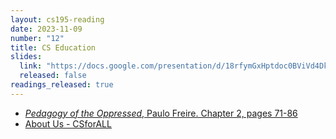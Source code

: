 ```yaml
---
layout: cs195-reading
date: 2023-11-09
number: "12"
title: CS Education
slides:
  link: "https://docs.google.com/presentation/d/18rfymGxHptdoc0BViVd4DkUqZDh5MOikpLLWpX9a-NE/edit#slide=id.g22e2c70feb3_0_30"
  released: false
readings_released: true
---
```


- [_Pedagogy of the Oppressed_, Paulo Freire. Chapter 2, pages 71-86](https://envs.ucsc.edu/internships/internship-readings/freire-pedagogy-of-the-oppressed.pdf)
- [About Us - CSforALL](https://www.csforall.org/about/)
